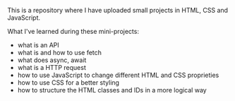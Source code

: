 This is a repository where I have uploaded small projects in HTML, CSS and JavaScript.

What I've learned during these mini-projects:

- what is an API
- what is and how to use fetch
- what does async, await
- what is a HTTP request
- how to use JavaScript to change different HTML and CSS proprieties
- how to use CSS for a better styling
- how to structure the HTML classes and IDs in a more logical way
